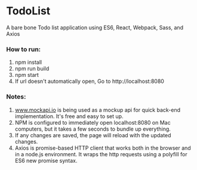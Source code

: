 # TodoList
A bare bone Todo list application using ES6, React, Webpack, Sass, and Axios

### How to run:

1. npm install
2. npm run build
3. npm start
4. If url doesn't automatically open, Go to http://localhost:8080

### Notes:

1. www.mockapi.io is being used as a mockup api for quick back-end implementation. It's free and easy to set up.
2. NPM is configured to immediately open localhost:8080 on Mac computers, but it takes a few seconds to bundle up everything.
3. If any changes are saved, the page will reload with the updated changes.
4. Axios is promise-based HTTP client that works both in the browser and in a node.js environment. It wraps the http requests using a polyfill for ES6 new promise syntax.

